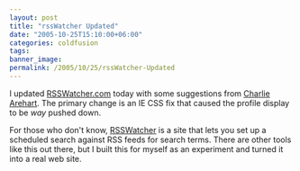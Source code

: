 ```yaml
---
layout: post
title: "rssWatcher Updated"
date: "2005-10-25T15:10:00+06:00"
categories: coldfusion 
tags: 
banner_image: 
permalink: /2005/10/25/rssWatcher-Updated
---
```


I updated <a href="http://www.rsswatcher.com">RSSWatcher.com</a> today with some suggestions from <a href="http://bluedragon.blog-city.com/">Charlie Arehart</a>. The primary change is an IE CSS fix that caused the profile display to be <i>way</i> pushed down. 

For those who don't know, <a href="http://www.rsswatcher.com">RSSWatcher</a> is a site that lets you set up a scheduled search against RSS feeds for search terms. There are other tools like this out there, but I built this for myself as an experiment and turned it into a real web site.